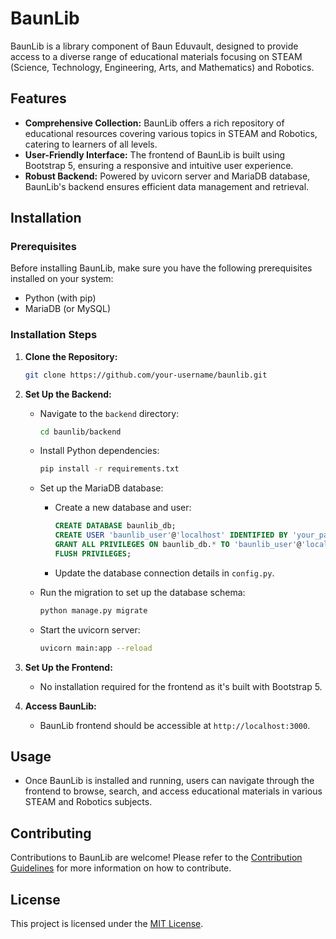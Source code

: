 # BaunLib

BaunLib is a library component of Baun Eduvault, designed to provide access to a diverse range of educational materials focusing on STEAM (Science, Technology, Engineering, Arts, and Mathematics) and Robotics.

## Features

- **Comprehensive Collection:** BaunLib offers a rich repository of educational resources covering various topics in STEAM and Robotics, catering to learners of all levels.
- **User-Friendly Interface:** The frontend of BaunLib is built using Bootstrap 5, ensuring a responsive and intuitive user experience.
- **Robust Backend:** Powered by uvicorn server and MariaDB database, BaunLib's backend ensures efficient data management and retrieval.

## Installation

### Prerequisites

Before installing BaunLib, make sure you have the following prerequisites installed on your system:

- Python (with pip)
- MariaDB (or MySQL)

### Installation Steps

1. **Clone the Repository:**

    ```bash
    git clone https://github.com/your-username/baunlib.git
    ```

2. **Set Up the Backend:**

    - Navigate to the `backend` directory:

        ```bash
        cd baunlib/backend
        ```

    - Install Python dependencies:

        ```bash
        pip install -r requirements.txt
        ```

    - Set up the MariaDB database:

        - Create a new database and user:

            ```sql
            CREATE DATABASE baunlib_db;
            CREATE USER 'baunlib_user'@'localhost' IDENTIFIED BY 'your_password';
            GRANT ALL PRIVILEGES ON baunlib_db.* TO 'baunlib_user'@'localhost';
            FLUSH PRIVILEGES;
            ```

        - Update the database connection details in `config.py`.

    - Run the migration to set up the database schema:

        ```bash
        python manage.py migrate
        ```

    - Start the uvicorn server:

        ```bash
        uvicorn main:app --reload
        ```

3. **Set Up the Frontend:**

    - No installation required for the frontend as it's built with Bootstrap 5.

4. **Access BaunLib:**

    - BaunLib frontend should be accessible at `http://localhost:3000`.

## Usage

- Once BaunLib is installed and running, users can navigate through the frontend to browse, search, and access educational materials in various STEAM and Robotics subjects.

## Contributing

Contributions to BaunLib are welcome! Please refer to the [Contribution Guidelines](CONTRIBUTING.md) for more information on how to contribute.

## License

This project is licensed under the [MIT License](LICENSE).
